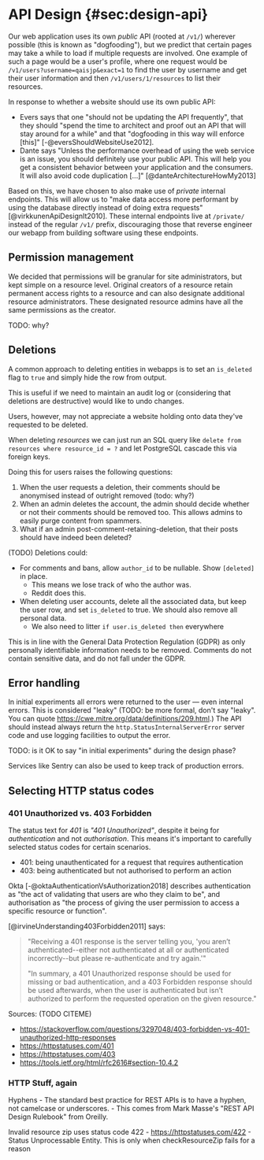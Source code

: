 # API Design {#sec:design-api}

Our web application uses its own _public_ API (rooted at `/v1/`) wherever possible (this is known as "dogfooding"), but we predict that
certain pages may take a while to load if multiple requests are involved. One example of such a page would be a user's profile, where
one request would be `/v1/users?username=qaisjp&exact=1` to find the user by username and get their user information and
then `/v1/users/1/resources` to list their resources.

In response to whether a website should use its own public API:

- Evers says that one "should not be updating the API frequently", that they should "spend the time to architect and proof out an API that will stay around for a while" and that "dogfooding in this way will enforce [this]" [-@eversShouldWebsiteUse2012].
- Dante says "Unless the performance overhead of using the web service is an issue, you should definitely use your public API. This will help you get a consistent behavior between your application and the consumers. It will also avoid code duplication [...]" [@danteArchitectureHowMy2013]

Based on this, we have chosen to also make use of _private_ internal endpoints. This will allow us to
"make data access more performant by using the database directly instead of doing extra requests" [@virkkunenApiDesignIt2010].
These internal endpoints live at `/private/` instead of the regular `/v1/` prefix, discouraging those that reverse engineer our webapp from building
software using these endpoints.

<!-- other links: TODO
- https://softwareengineering.stackexchange.com/questions/332864/fully-api-based-website-is-it-a-good-idea -->

## Permission management

We decided that permissions will be granular for site administrators,
but kept simple on a resource level. Original creators of a resource retain
permanent access rights to a resource and can also designate additional resource
administrators. These designated resource admins have all the same
permissions as the creator.

TODO: why?

## Deletions

A common approach to deleting entities in webapps is
to set an `is_deleted` flag to `true` and simply hide the row from
output.

This is useful if we need to maintain an audit log or (considering that
deletions are destructive) would like to undo changes.

Users, however, may not appreciate a website holding onto data they've
requested to be deleted.

When deleting _resources_ we can just run an SQL query like `delete from resources where resource_id = ?`
and let PostgreSQL cascade this via foreign keys.

Doing this for users raises the following questions:

1. When the user requests a deletion, their comments should be anonymised instead of outright removed (todo: why?)
2. When an admin deletes the account, the admin should decide whether or not their comments should be removed too. This allows admins to easily purge content from spammers.
3. What if an admin  post-comment-retaining-deletion, that
    their posts should have indeed been deleted?

(TODO) Deletions could:

- For comments and bans, allow `author_id` to be nullable. Show `[deleted]` in place.
    - This means we lose track of who the author was.
    - Reddit does this.
- When deleting user accounts, delete all the associated data, but keep the user row, and set `is_deleted` to true. We should also remove all personal data.
    - We also need to litter `if user.is_deleted then` everywhere

This is in line with the General Data Protection Regulation (GDPR) as only personally identifiable information needs to be removed. Comments do not contain sensitive data, and do not fall under the GDPR.

## Error handling

In initial experiments all errors were returned to the user — even internal errors. This is considered "leaky" (TODO: be more formal, don't say "leaky". You can quote https://cwe.mitre.org/data/definitions/209.html.) The API should instead always return the `http.StatusInternalServerError` server code and use logging facilities to output the error.

TODO: is it OK to say "in initial experiments" during the design phase?

Services like Sentry can also be used to keep track of production errors.

## Selecting HTTP status codes

### 401 Unauthorized vs. 403 Forbidden

The status text for *401* is *"401 Unauthorized"*, despite it being for _authentication_ and not _authorisation_.
This means it's important to carefully selected status codes for certain scenarios.

-   401: being unauthenticated for a request that requires authentication
-   403: being authenticated but not authorised to perform an action

Okta [-@oktaAuthenticationVsAuthorization2018] describes authentication as
"the act of validating that users are who they claim to be",
and authorisation as "the process of giving the user permission to access a specific resource or function".

[@irvineUnderstanding403Forbidden2011] says:

> "Receiving a 401 response is the server telling you, 'you aren’t authenticated--either not authenticated at all or authenticated incorrectly--but please re-authenticate and try again.'"
>
> "In summary, a 401 Unauthorized response should be used for missing or bad authentication, and a 403 Forbidden response should be used afterwards, when the user is authenticated but isn’t authorized to perform the requested operation on the given resource."

Sources: (TODO CITEME)

-   https://stackoverflow.com/questions/3297048/403-forbidden-vs-401-unauthorized-http-responses
-   https://httpstatuses.com/401
-   https://httpstatuses.com/403
-   https://tools.ietf.org/html/rfc2616#section-10.4.2


### HTTP Stuff, again

Hyphens - The standard best practice for REST APIs is to have a hyphen, not camelcase or underscores. - This comes from Mark Masse's "REST API Design Rulebook" from Oreilly.

Invalid resource zip uses status code 422 - https://httpstatuses.com/422 - Status Unprocessable Entity. This is only when checkResourceZip fails for a reason
